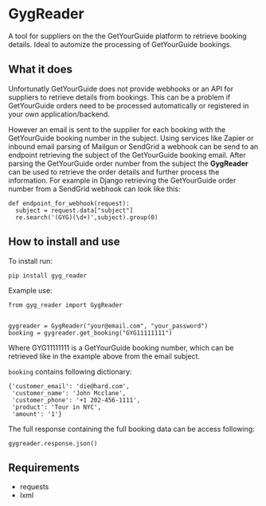 # GygReader

A tool for suppliers on the the GetYourGuide platform to retrieve booking details.
Ideal to automize the processing of GetYourGuide bookings.

## What it does
Unfortunatly GetYourGuide does not provide webhooks or an API for suppliers to retrieve details from bookings. This can be a problem if GetYourGuide orders need to be processed automatically or registered in your own application/backend.

However an email is sent to the supplier for each booking with the GetYourGuide booking number in the subject. Using services like Zapier or inbound email parsing of Mailgun or SendGrid a webhook can be send to an endpoint retrieving the subject of the GetYourGuide booking email.
After parsing the GetYourGuide order number from the subject the **GygReader** can be used to retrieve the order details and further process the information.
For example in Django retrieving the GetYourGuide order number from a SendGrid webhook can look like this:

```
def endpoint_for_webhook(request):
  subject = request.data["subject"]
  re.search('(GYG)(\d+)',subject).group(0)
```

## How to install and use
To install run:
```
pip install gyg_reader
```

Example use:
```
from gyg_reader import GygReader


gygreader = GygReader("your@email.com", "your_password")
booking = gygreader.get_booking("GYG11111111")
```
Where GYG11111111 is a GetYourGuide booking number, which can be retrieved like in the example above from the email subject.

`booking` contains following dictionary:
```
{'customer_email': 'die@hard.com',
 'customer_name': 'John Mcclane',
 'customer_phone': '+1 202-456-1111',
 'product': 'Tour in NYC',
 'amount': '1'}
```

The full response containing the full booking data can be access following:
```
gygreader.response.json()
```

## Requirements
* requests
* lxml

